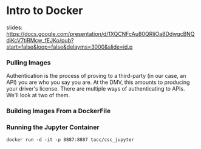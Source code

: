 # Intro to Docker

slides: https://docs.google.com/presentation/d/1XQCNFcAu80QRliOa8DdwgcBNQdiKcV7tiRMcw_fEJKo/pub?start=false&loop=false&delayms=3000&slide=id.p

### Pulling Images
Authentication is the process of proving to a third-party (in our case, an API) you are who you say you are. At the DMV, this amounts to producing your driver's license. There are multiple ways of authenticating to APIs. We'll look at two of them.

### Building Images From a DockerFile



### Running the Jupyter Container


```
docker run -d -it -p 8887:8887 tacc/csc_jupyter
```




